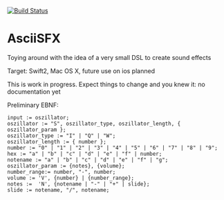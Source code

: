 [![Build Status](https://api.travis-ci.org/zliw/AsciiSFX.svg)](https://api.travis-ci.org/zliw/AsciiSFX.svg)

# AsciiSFX
Toying around with the idea of a very small DSL to create sound effects

Target: Swift2, Mac OS X, future use on ios planned

This is work in progress. Expect things to change and you knew it: no documentation yet

Preliminary EBNF:

```
input := oszillator;
oszillator := "S", oszillator_type, oszillator_length, { oszillator_param };
oszillator_type := "I" | "Q" | "W";
oszillator_length := { number };
number := "0" | "1" | "2" | "3" | "4" | "5" | "6" | "7" | "8" | "9";
hex := "a" | "b" | "c" | "d" | "e" | "f" | number;
notename := "a" | "b" | "c" | "d" | "e" | "f" | "g";
oszillator_param := {notes}, {volume};
number_range:= number, "-", number;
volume := 'V', {number} | {number_range};
notes :=  'N', {notename | "-" | "+" | slide};
slide := notename, "/", notename;
```
